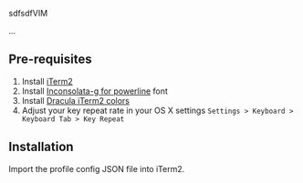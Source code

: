 sdfsdfVIM

...

## Pre-requisites

1. Install [iTerm2](https://www.iterm2.com/)
2. Install [Inconsolata-g for powerline](https://github.com/powerline/fonts/blob/master/Inconsolata-g/Inconsolata-g%20for%20Powerline.otf) font
3. Install [Dracula iTerm2 colors](https://github.com/dracula/iterm/blob/master/Dracula.itermcolors)
4. Adjust your key repeat rate in your OS X settings `Settings > Keyboard > Keyboard Tab > Key Repeat`

## Installation

Import the profile config JSON file into iTerm2.
